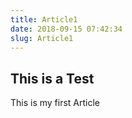 ```yaml
---
title: Article1 
date: 2018-09-15 07:42:34
slug: Article1
---
```


## This is a Test

This is my first Article

